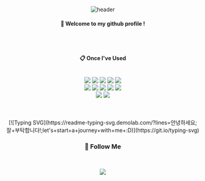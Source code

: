 <div align="center"> 

![header](https://capsule-render.vercel.app/api?type=rounded&color=gradient&height=300&section=footer&text=Greetings,%20everyone!&fontSize=90)


####  :wave: Welcome to my github profile !

  
 <br/>
 <br/>
  
####  :clipboard: Once I've Used 
  
 <br/>
  
<img src="https://img.shields.io/badge/JAVA-007396?style=for-the-badge&logo=Java&logoColor=white">
<img src="https://img.shields.io/badge/JavaScript-F7DF1E?style=for-the-badge&logo=JavaScript&logoColor=white">
<img src="https://img.shields.io/badge/Spring-6DB33F?style=for-the-badge&logo=Spring&logoColor=white">
<img src="https://img.shields.io/badge/HTML5-E34F26?style=for-the-badge&logo=HTML5&logoColor=white">
<img src="https://img.shields.io/badge/CSS3-1572B6?style=for-the-badge&logo=CSS3&logoColor=white"> <br>
<img src="https://img.shields.io/badge/jQuery-0769AD?style=for-the-badge&logo=jQuery&logoColor=white"
<img src="https://img.shields.io/badge/MySQL-4479A1?style=for-the-badge&logo=MySQL&logoColor=white">
<img src="https://img.shields.io/badge/MySQL-4479A1?style=for-the-badge&logo=MySQL&logoColor=white">
<img src="https://img.shields.io/badge/Eclipse-2C2255?style=for-the-badge&logo=Eclipse%20IDE&logoColor=white">
<img src="https://img.shields.io/badge/github-181717?style=for-the-badge&logo=github&logoColor=white">
<img src="https://img.shields.io/badge/VSCode-007ACC?style=for-the-badge&logo=VisualStudioCode&logoColor=white"> <br>
<img src="https://img.shields.io/badge/IntelliJ IDEA-000000?style=for-the-badge&logo=IntelliJ IDEA&logoColor=white">
<img src="https://img.shields.io/badge/Python-3776AB?style=for-the-badge&logo=Python &logoColor=white">

<br>
<br>
<br>
<br> 
   [![Typing SVG](https://readme-typing-svg.demolab.com/?lines=안녕하세요;잘+부탁합니다!;let's+start+a+journey+with+me+:D)](https://git.io/typing-svg)
  <h3 align="center">🌈 Follow Me </h3>
  <br>
<p align="center">
  <a href="mailto:sourcefilmer@gmail.com"><img src="https://img.shields.io/badge/Gmail-d14836?style=flat-square&logo=Gmail&logoColor=white&link=sourcefilmer@gmail.com"/></a>
</p>  
</div>
